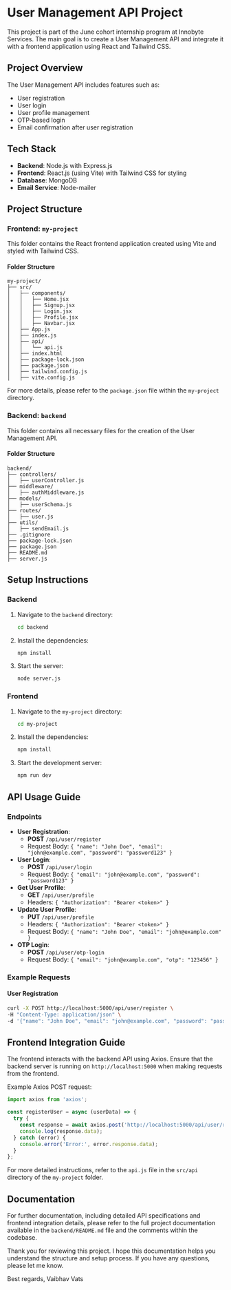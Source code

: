 # User Management API Project

This project is part of the June cohort internship program at Innobyte Services. The main goal is to create a User Management API and integrate it with a frontend application using React and Tailwind CSS.

## Project Overview

The User Management API includes features such as:
- User registration
- User login
- User profile management
- OTP-based login
- Email confirmation after user registration

## Tech Stack

- **Backend**: Node.js with Express.js
- **Frontend**: React.js (using Vite) with Tailwind CSS for styling
- **Database**: MongoDB
- **Email Service**: Node-mailer

## Project Structure

### Frontend: `my-project`

This folder contains the React frontend application created using Vite and styled with Tailwind CSS.

#### Folder Structure

```
my-project/
├── src/
│   ├── components/
│   │   ├── Home.jsx
│   │   ├── Signup.jsx
│   │   ├── Login.jsx
│   │   ├── Profile.jsx
│   │   ├── Navbar.jsx
│   ├── App.js
│   ├── index.js
│   ├── api/
│   │   └── api.js
│   ├── index.html
│   ├── package-lock.json
│   ├── package.json
│   ├── tailwind.config.js
│   ├── vite.config.js
```

For more details, please refer to the `package.json` file within the `my-project` directory.

### Backend: `backend`

This folder contains all necessary files for the creation of the User Management API.

#### Folder Structure

```
backend/
├── controllers/
│   ├── userController.js
├── middleware/
│   ├── authMiddleware.js
├── models/
│   ├── userSchema.js
├── routes/
│   ├── user.js
├── utils/
│   ├── sendEmail.js
├── .gitignore
├── package-lock.json
├── package.json
├── README.md
├── server.js
```

## Setup Instructions

### Backend

1. Navigate to the `backend` directory:
   ```bash
   cd backend
   ```
2. Install the dependencies:
   ```bash
   npm install
   ```
3. Start the server:
   ```bash
   node server.js
   ```

### Frontend

1. Navigate to the `my-project` directory:
   ```bash
   cd my-project
   ```
2. Install the dependencies:
   ```bash
   npm install
   ```
3. Start the development server:
   ```bash
   npm run dev
   ```

## API Usage Guide

### Endpoints

- **User Registration**: 
  - **POST** `/api/user/register`
  - Request Body: `{ "name": "John Doe", "email": "john@example.com", "password": "password123" }`
- **User Login**: 
  - **POST** `/api/user/login`
  - Request Body: `{ "email": "john@example.com", "password": "password123" }`
- **Get User Profile**: 
  - **GET** `/api/user/profile`
  - Headers: `{ "Authorization": "Bearer <token>" }`
- **Update User Profile**: 
  - **PUT** `/api/user/profile`
  - Headers: `{ "Authorization": "Bearer <token>" }`
  - Request Body: `{ "name": "John Doe", "email": "john@example.com" }`
- **OTP Login**: 
  - **POST** `/api/user/otp-login`
  - Request Body: `{ "email": "john@example.com", "otp": "123456" }`

### Example Requests

#### User Registration

```bash
curl -X POST http://localhost:5000/api/user/register \
-H "Content-Type: application/json" \
-d '{"name": "John Doe", "email": "john@example.com", "password": "password123"}'
```

## Frontend Integration Guide

The frontend interacts with the backend API using Axios. Ensure that the backend server is running on `http://localhost:5000` when making requests from the frontend.

Example Axios POST request:

```javascript
import axios from 'axios';

const registerUser = async (userData) => {
  try {
    const response = await axios.post('http://localhost:5000/api/user/register', userData);
    console.log(response.data);
  } catch (error) {
    console.error('Error:', error.response.data);
  }
};
```

For more detailed instructions, refer to the `api.js` file in the `src/api` directory of the `my-project` folder.

## Documentation

For further documentation, including detailed API specifications and frontend integration details, please refer to the full project documentation available in the `backend/README.md` file and the comments within the codebase.


Thank you for reviewing this project. I hope this documentation helps you understand the structure and setup process. If you have any questions, please let me know.

Best regards,
Vaibhav Vats